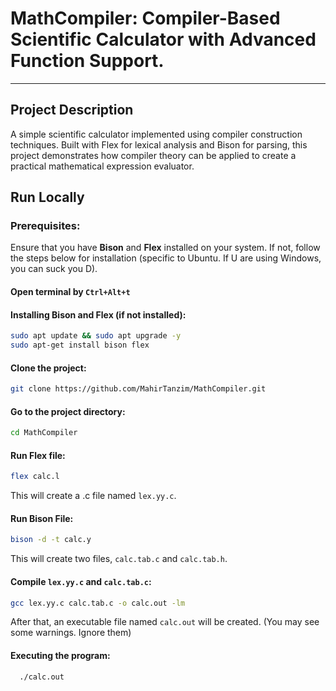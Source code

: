 # MathCompiler: Compiler-Based Scientific Calculator with Advanced Function Support.
---
## Project Description
A simple scientific calculator implemented using compiler construction techniques. Built with Flex for lexical analysis and Bison for parsing, this project demonstrates how compiler theory can be applied to create a practical mathematical expression evaluator.



## Run Locally
### Prerequisites:
Ensure that you have **Bison** and **Flex** installed on your system. If not, follow the steps below for installation (specific to Ubuntu. If U are using Windows, you can suck you D).
#### Open terminal by `Ctrl+Alt+t`
#### Installing Bison and Flex (if not installed):
```bash
sudo apt update && sudo apt upgrade -y
sudo apt-get install bison flex
```

#### Clone the project:

```bash
git clone https://github.com/MahirTanzim/MathCompiler.git
```

#### Go to the project directory:

```bash
cd MathCompiler
```

#### Run Flex file:

```bash
flex calc.l
```
This will create a .c file named `lex.yy.c`.
#### Run Bison File:

```bash
bison -d -t calc.y
```
This will create two files, `calc.tab.c` and `calc.tab.h`.

#### Compile `lex.yy.c` and `calc.tab.c`:
```bash
gcc lex.yy.c calc.tab.c -o calc.out -lm
```
After that, an executable file named `calc.out` will be created. (You may see some warnings. Ignore them)

#### Executing the program:
```bash
  ./calc.out
```



